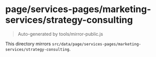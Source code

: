 # page/services-pages/marketing-services/strategy-consulting

> Auto-generated by tools/mirror-public.js

This directory mirrors `src/data/page/services-pages/marketing-services/strategy-consulting`.
